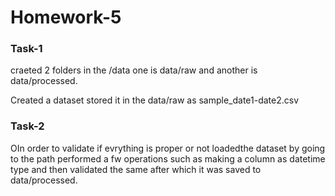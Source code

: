 # Homework-5

### Task-1

craeted 2 folders in the /data one is data/raw and another is data/processed.

Created a dataset stored it in the data/raw as sample_date1-date2.csv 

### Task-2

OIn order to validate if evrything is proper or not loadedthe dataset by going to the path performed a fw operations such as making a column as datetime type and then validated the same after which it was saved to data/processed.